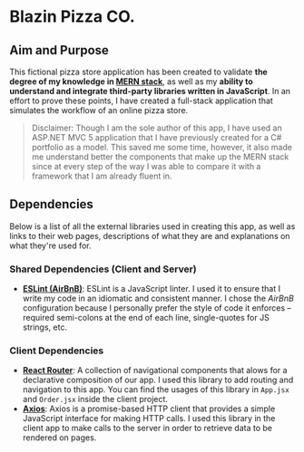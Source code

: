 # Blazin Pizza CO.

## Aim and Purpose
This fictional pizza store application has been created to validate **the degree of my knowledge in [MERN stack](https://www.mongodb.com/mern-stack)**, as well as my **ability to understand and integrate third-party libraries written in JavaScript**. In an effort to prove these points, I have created a full-stack application that simulates the workflow of an online pizza store.

> Disclaimer: Though I am the sole author of this app, I have used an ASP.NET MVC 5 application that I have previously created for a C# portfolio as a model. This saved me some time, however, it also made me understand better the components that make up the MERN stack since at every step of the way I was able to compare it with a framework that I am already fluent in.

## Dependencies
Below is a list of all the external libraries used in creating this app, as well as links to their web pages, descriptions of what they are and explanations on what they're used for.

### Shared Dependencies (Client and Server)
- [**ESLint (AirBnB)**](https://eslint.org/): ESLint is a JavaScript linter. I used it to ensure that I write my code in an idiomatic and consistent manner. I chose the *AirBnB* configuration because I personally prefer the style of code it enforces – required semi-colons at the end of each line, single-quotes for JS strings, etc.

### Client Dependencies
- [**React Router**](https://reactrouter.com/): A collection of navigational components that alows for a declarative composition of our app. I used this library to add routing and navigation to this app. You can find the usages of this library in `App.jsx` and `Order.jsx` inside the client project.
- [**Axios**](https://github.com/axios/axios): Axios is a promise-based HTTP client that provides a simple JavaScript interface for making HTTP calls. I used this library in the client app to make calls to the server in order to retrieve data to be rendered on pages.
